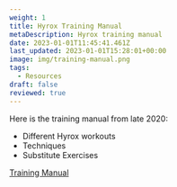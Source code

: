```yaml
---
weight: 1
title: Hyrox Training Manual
metaDescription: Hyrox training manual
date: 2023-01-01T11:45:41.461Z
last_updated: 2023-01-01T15:28:01+00:00
image: img/training-manual.png
tags:
  - Resources
draft: false
reviewed: true
---
```

Here is the training manual from late 2020:

* Different Hyrox workouts
* Techniques
* Substitute Exercises

[Training Manual](/post/hyrox-training-manual.files/HYROX_ENG_Manual_10_2020.pdf)
